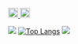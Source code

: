 <p align="left">
  <a href="https://github.com/OyamaKumiko">
    <img height="20" src="https://komarev.com/ghpvc/?username=OyamaKumiko" />
  </a>
  <a href="https://github.com/OyamaKumiko">
    <img height="20" src="https://img.shields.io/github/followers/OyamaKumiko?label=follow&logo=github&style=flat" />
  </a>
</p>

![](http://github-profile-summary-cards.vercel.app/api/cards/profile-details?username=OyamaKumiko&theme=zenburn)
[![Top Langs](https://github-readme-stats.vercel.app/api/top-langs/?username=OyamaKumiko)](https://github.com/OyamaKumiko/github-readme-stats)
![](http://github-profile-summary-cards.vercel.app/api/cards/stats?username=OyamaKumiko&theme=zenburn)

<!--
## Trophy  \
![trophy](https://github-profile-trophy.vercel.app/?username=OyamaKumiko&theme=zenburn)  \
-->

<!--
**OyamaKumiko/OyamaKumiko** is a ✨ _special_ ✨ repository because its `README.md` (this file) appears on your GitHub profile.

Here are some ideas to get you started:

- 🔭 I’m currently working on ...
- 🌱 I’m currently learning ...
- 👯 I’m looking to collaborate on ...
- 🤔 I’m looking for help with ...
- 💬 Ask me about ...
- 📫 How to reach me: ...
- 😄 Pronouns: ...
- ⚡ Fun fact: ...
-->
